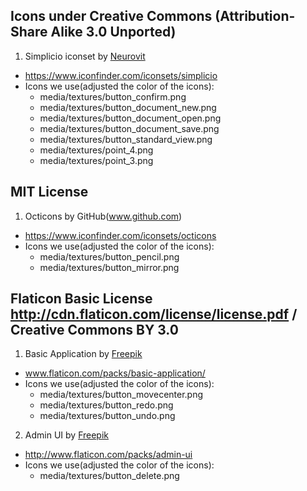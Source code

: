 ## Icons under Creative Commons (Attribution-Share Alike 3.0 Unported)
1. Simplicio iconset by [Neurovit](http://rcpktk.deviantart.com/?rnrd=161775)
  - https://www.iconfinder.com/iconsets/simplicio
  - Icons we use(adjusted the color of the icons):
    - media/textures/button_confirm.png
    - media/textures/button_document_new.png
    - media/textures/button_document_open.png
    - media/textures/button_document_save.png
    - media/textures/button_standard_view.png
    - media/textures/point_4.png
    - media/textures/point_3.png

##  MIT License
1. Octicons by GitHub(www.github.com)
  - https://www.iconfinder.com/iconsets/octicons
  - Icons we use(adjusted the color of the icons):
    - media/textures/button_pencil.png
    - media/textures/button_mirror.png

##  Flaticon Basic License http://cdn.flaticon.com/license/license.pdf / Creative Commons BY 3.0
1. Basic Application by [Freepik](http://www.freepik.com/)
  - www.flaticon.com/packs/basic-application/
  - Icons we use(adjusted the color of the icons):
    -	media/textures/button_movecenter.png
	  - media/textures/button_redo.png
	  - media/textures/button_undo.png
2. Admin UI by [Freepik](http://www.freepik.com/)
  - http://www.flaticon.com/packs/admin-ui
  - Icons we use(adjusted the color of the icons):
    - media/textures/button_delete.png

